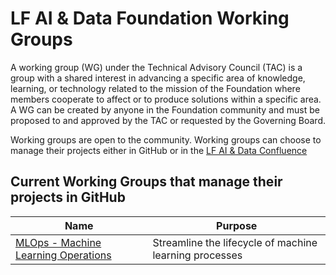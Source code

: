 # LF AI & Data Foundation Working Groups
A working group (WG) under the Technical Advisory Council (TAC) is a group with a shared interest in advancing a specific area of knowledge, learning, or technology related to the mission of the Foundation where members cooperate to affect or to produce solutions within a specific area. A WG can be created by anyone in the Foundation community and must be proposed to and approved by the TAC or requested by the Governing Board.

Working groups are open to the community.  Working groups can choose to manage their projects either in GitHub or in the [LF AI & Data Confluence](https://lf-aidata.atlassian.net/wiki/spaces/DL/overview?mode=global)

## Current Working Groups that manage their projects in GitHub

| Name | Purpose  |
| -----|-------|
| [MLOps - Machine Learning Operations](./mlops/README.md) |Streamline the lifecycle of machine learning processes|
